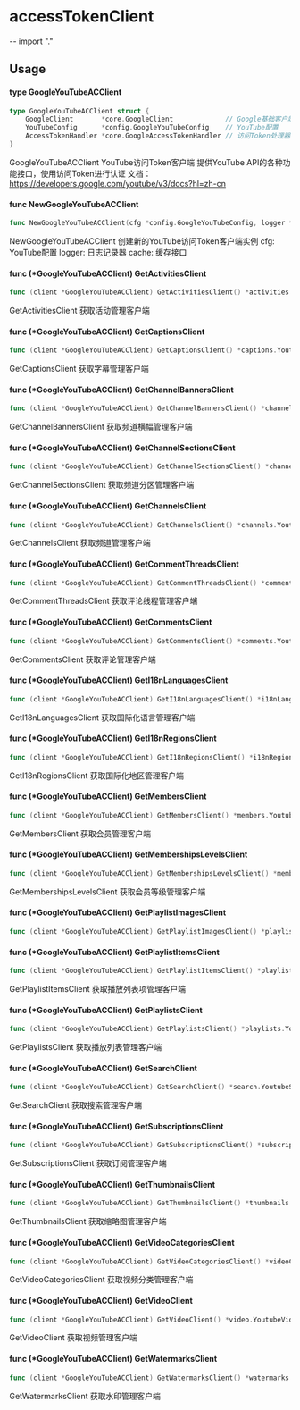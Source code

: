 # accessTokenClient
--
    import "."


## Usage

#### type GoogleYouTubeACClient

```go
type GoogleYouTubeACClient struct {
	GoogleClient       *core.GoogleClient             // Google基础客户端
	YouTubeConfig      *config.GoogleYouTubeConfig    // YouTube配置
	AccessTokenHandler *core.GoogleAccessTokenHandler // 访问Token处理器
}
```

GoogleYouTubeACClient YouTube访问Token客户端 提供YouTube API的各种功能接口，使用访问Token进行认证
文档：https://developers.google.com/youtube/v3/docs?hl=zh-cn

#### func  NewGoogleYouTubeACClient

```go
func NewGoogleYouTubeACClient(cfg *config.GoogleYouTubeConfig, logger *logger.Logger, cache cache.ICache) (*GoogleYouTubeACClient, error)
```
NewGoogleYouTubeACClient 创建新的YouTube访问Token客户端实例 cfg: YouTube配置 logger: 日志记录器
cache: 缓存接口

#### func (*GoogleYouTubeACClient) GetActivitiesClient

```go
func (client *GoogleYouTubeACClient) GetActivitiesClient() *activities.YoutubeActivitiesClient
```
GetActivitiesClient 获取活动管理客户端

#### func (*GoogleYouTubeACClient) GetCaptionsClient

```go
func (client *GoogleYouTubeACClient) GetCaptionsClient() *captions.YoutubeCaptionsClient
```
GetCaptionsClient 获取字幕管理客户端

#### func (*GoogleYouTubeACClient) GetChannelBannersClient

```go
func (client *GoogleYouTubeACClient) GetChannelBannersClient() *channelBanners.YoutubeChannelBannersClient
```
GetChannelBannersClient 获取频道横幅管理客户端

#### func (*GoogleYouTubeACClient) GetChannelSectionsClient

```go
func (client *GoogleYouTubeACClient) GetChannelSectionsClient() *channelSections.YoutubeChannelSectionsClient
```
GetChannelSectionsClient 获取频道分区管理客户端

#### func (*GoogleYouTubeACClient) GetChannelsClient

```go
func (client *GoogleYouTubeACClient) GetChannelsClient() *channels.YoutubeChannelsClient
```
GetChannelsClient 获取频道管理客户端

#### func (*GoogleYouTubeACClient) GetCommentThreadsClient

```go
func (client *GoogleYouTubeACClient) GetCommentThreadsClient() *commentThreads.YoutubeCommentThreadsClient
```
GetCommentThreadsClient 获取评论线程管理客户端

#### func (*GoogleYouTubeACClient) GetCommentsClient

```go
func (client *GoogleYouTubeACClient) GetCommentsClient() *comments.YoutubeCommentsClient
```
GetCommentsClient 获取评论管理客户端

#### func (*GoogleYouTubeACClient) GetI18nLanguagesClient

```go
func (client *GoogleYouTubeACClient) GetI18nLanguagesClient() *i18nLanguages.YoutubeI18nLanguagesClient
```
GetI18nLanguagesClient 获取国际化语言管理客户端

#### func (*GoogleYouTubeACClient) GetI18nRegionsClient

```go
func (client *GoogleYouTubeACClient) GetI18nRegionsClient() *i18nRegions.YoutubeI18nRegionsClient
```
GetI18nRegionsClient 获取国际化地区管理客户端

#### func (*GoogleYouTubeACClient) GetMembersClient

```go
func (client *GoogleYouTubeACClient) GetMembersClient() *members.YoutubeMembersClient
```
GetMembersClient 获取会员管理客户端

#### func (*GoogleYouTubeACClient) GetMembershipsLevelsClient

```go
func (client *GoogleYouTubeACClient) GetMembershipsLevelsClient() *membershipsLevels.YoutubeMembershipsLevelsClient
```
GetMembershipsLevelsClient 获取会员等级管理客户端

#### func (*GoogleYouTubeACClient) GetPlaylistImagesClient

```go
func (client *GoogleYouTubeACClient) GetPlaylistImagesClient() *playlistImages.YoutubePlaylistImagesClient
```

#### func (*GoogleYouTubeACClient) GetPlaylistItemsClient

```go
func (client *GoogleYouTubeACClient) GetPlaylistItemsClient() *playlistItems.YoutubePlaylistItemsClient
```
GetPlaylistItemsClient 获取播放列表项管理客户端

#### func (*GoogleYouTubeACClient) GetPlaylistsClient

```go
func (client *GoogleYouTubeACClient) GetPlaylistsClient() *playlists.YoutubePlaylistsClient
```
GetPlaylistsClient 获取播放列表管理客户端

#### func (*GoogleYouTubeACClient) GetSearchClient

```go
func (client *GoogleYouTubeACClient) GetSearchClient() *search.YoutubeSearchClient
```
GetSearchClient 获取搜索管理客户端

#### func (*GoogleYouTubeACClient) GetSubscriptionsClient

```go
func (client *GoogleYouTubeACClient) GetSubscriptionsClient() *subscriptions.YoutubeSubscriptionsClient
```
GetSubscriptionsClient 获取订阅管理客户端

#### func (*GoogleYouTubeACClient) GetThumbnailsClient

```go
func (client *GoogleYouTubeACClient) GetThumbnailsClient() *thumbnails.YoutubeThumbnailsClient
```
GetThumbnailsClient 获取缩略图管理客户端

#### func (*GoogleYouTubeACClient) GetVideoCategoriesClient

```go
func (client *GoogleYouTubeACClient) GetVideoCategoriesClient() *videoCategory.YoutubeVideoCategoryClient
```
GetVideoCategoriesClient 获取视频分类管理客户端

#### func (*GoogleYouTubeACClient) GetVideoClient

```go
func (client *GoogleYouTubeACClient) GetVideoClient() *video.YoutubeVideoClient
```
GetVideoClient 获取视频管理客户端

#### func (*GoogleYouTubeACClient) GetWatermarksClient

```go
func (client *GoogleYouTubeACClient) GetWatermarksClient() *watermarks.YoutubeWatermarksClient
```
GetWatermarksClient 获取水印管理客户端
